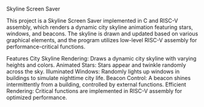 Skyline Screen Saver

This project is a Skyline Screen Saver implemented in C and RISC-V assembly, which renders a dynamic city skyline animation featuring stars, windows, and beacons. The skyline is drawn and updated based on various graphical elements, and the program utilizes low-level RISC-V assembly for performance-critical functions.

Features
City Skyline Rendering: Draws a dynamic city skyline with varying heights and colors.
Animated Stars: Stars appear and twinkle randomly across the sky.
Illuminated Windows: Randomly lights up windows in buildings to simulate nighttime city life.
Beacon Control: A beacon shines intermittently from a building, controlled by external functions.
Efficient Rendering: Critical functions are implemented in RISC-V assembly for optimized performance.
